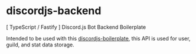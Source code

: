 # discordjs-backend
[ TypeScript / Fastify ] Discord.js Bot Backend Boilerplate

Intended to be used with this [discordjs-boilerplate](https://github.com/dvhsh/discordjs-boilerplate), this API is used for user, guild, and stat data storage.
